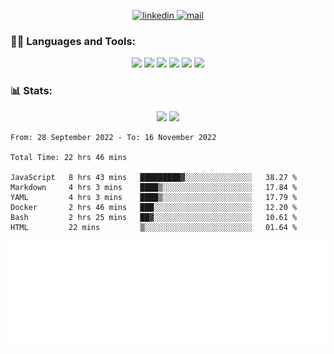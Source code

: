 

<!-- - 🌱 I’m currently learning **Python object oriented**-->


<p align="center">
  <a href="https://www.linkedin.com/in/matheusphilippe-" target="_blank" rel="noopener noreferrer">
    <img alt="linkedin" src="https://img.shields.io/static/v1?label=&message=Linkedin&color=blue&logo=linkedin&style=for-the-badge" /> </a>
  
 
  
  <a href="mailto:matheus.philippe2002@gmail.com">
    <img alt="mail" src="https://img.shields.io/badge/Gmail-D14836?style=for-the-badge&logo=gmail&logoColor=white" /> </a>
    
</p>



<h3 align="left">🧑‍💻 Languages and Tools:</h3>

<p align="center">
  <img src="https://img.shields.io/badge/Python-3776AB?style=for-the-badge&logo=python&logoColor=white" /> 
  <img src="https://img.shields.io/badge/HTML5-E34F26?style=for-the-badge&logo=html5&logoColor=white" />
  <img src="https://img.shields.io/badge/CSS3-1572B6?style=for-the-badge&logo=css3&logoColor=white" />
  <img src="https://img.shields.io/badge/Git-F05032?style=for-the-badge&logo=git&logoColor=white" />
  <img src="https://img.shields.io/badge/Linux-FCC624?style=for-the-badge&logo=linux&logoColor=black" />
  <img src="https://img.shields.io/badge/VSCode-0078D4?style=for-the-badge&logo=visual%20studio%20code&logoColor=white" />
  
</p>

<h3 align="left"> 📊 Stats: </h3>

<p align="center">
  <img src="https://github-readme-stats.vercel.app/api/top-langs?username=mph7&show_icons=true&theme=tokyonight&hide_border=true&locale=en&langs_count=6" /> 
  <!--<img src="https://github-readme-stat-virid.vercel.app/api/wakatime?username=mph7&show_icons=true&hide_border=true&theme=tokyonight" />-->
  <img src="https://github-readme-stats.vercel.app/api?username=mph7&show_icons=true&hide_border=true&theme=tokyonight&layout=compact" />

</p>


<!--START_SECTION:waka-->

```text
From: 28 September 2022 - To: 16 November 2022

Total Time: 22 hrs 46 mins

JavaScript   8 hrs 43 mins   █████████▓░░░░░░░░░░░░░░░   38.27 %
Markdown     4 hrs 3 mins    ████▒░░░░░░░░░░░░░░░░░░░░   17.84 %
YAML         4 hrs 3 mins    ████▒░░░░░░░░░░░░░░░░░░░░   17.79 %
Docker       2 hrs 46 mins   ███░░░░░░░░░░░░░░░░░░░░░░   12.20 %
Bash         2 hrs 25 mins   ██▓░░░░░░░░░░░░░░░░░░░░░░   10.61 %
HTML         22 mins         ▒░░░░░░░░░░░░░░░░░░░░░░░░   01.64 %
```

<!--END_SECTION:waka-->


![Metrics](/github-metrics.svg)
